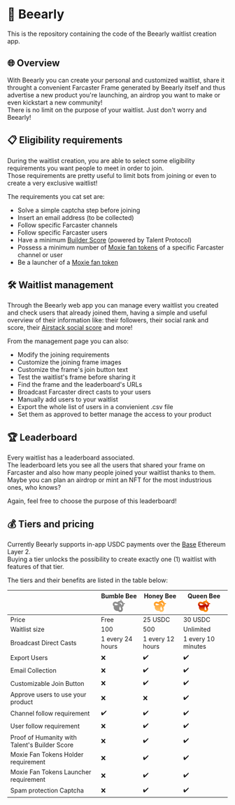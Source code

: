 # 🐝 Beearly

This is the repository containing the code of the Beearly waitlist creation app.

## 🌐 Overview

With Beearly you can create your personal and customized waitlist, share it throught a convenient Farcaster Frame generated by Beearly itself and thus advertise a new product you're launching, an airdrop you want to make or even kickstart a new community!\
There is no limit on the purpose of your waitlist. Just don't worry and Beearly!

## 📋 Eligibility requirements

During the waitlist creation, you are able to select some eligibility requirements you want people to meet in order to join.\
Those requirements are pretty useful to limit bots from joining or even to create a very exclusive waitlist!

The requirements you cat set are:

- Solve a simple captcha step before joining
- Insert an email address (to be collected)
- Follow specific Farcaster channels
- Follow specific Farcaster users
- Have a minimum [Builder Score](https://talentprotocol.notion.site/Builder-Score-FAQ-4e07c8df13514ce79661ed0d776d4741) (powered by Talent Protocol)
- Possess a minimum number of [Moxie fan tokens](https://build.moxie.xyz/the-moxie-protocol/moxie-protocol/fan-tokens) of a specific Farcaster channel or user
- Be a launcher of a [Moxie fan token](https://build.moxie.xyz/the-moxie-protocol/moxie-protocol/fan-tokens)

## 🛠️ Waitlist management

Through the Beearly web app you can manage every waitlist you created and check users that already joined them, having a simple and useful overview of their information like: their followers, their social rank and score, their [Airstack social score](https://docs.airstack.xyz/airstack-docs-and-faqs/farcaster/farcaster/social-capital) and more!

From the management page you can also:

- Modify the joining requirements
- Customize the joining frame images
- Customize the frame's join button text
- Test the waitlist's frame before sharing it
- Find the frame and the leaderboard's URLs
- Broadcast Farcaster direct casts to your users
- Manually add users to your waitlist
- Export the whole list of users in a convienient .csv file
- Set them as approved to better manage the access to your product

## 🏆 Leaderboard

Every waitlist has a leaderboard associated.\
The leaderboard lets you see all the users that shared your frame on Farcaster and also how many people joined your waitlist thanks to them.\
Maybe you can plan an airdrop or mint an NFT for the most industrious ones, who knows?

Again, feel free to choose the purpose of this leaderboard!

## 💰 Tiers and pricing

Currently Beearly supports in-app USDC payments over the [Base](https://www.base.org/) Ethereum Layer 2.\
Buying a tier unlocks the possibility to create exactly one (1) waitlist with features of that tier.

The tiers and their benefits are listed in the table below:

|                                               | Bumble Bee ![Alt text](./public/bumble.svg) | Honey Bee ![Alt text](./public/honey.svg) | Queen Bee ![Alt text](./public/queen.svg) |
| --------------------------------------------- | ------------------------------------------- | ----------------------------------------- | ----------------------------------------- |
| Price                                         | Free                                        | 25 USDC                                   | 30 USDC                                   |
| Waitlist size                                 | 100                                         | 500                                       | Unlimited                                 |
| Broadcast Direct Casts                        | 1 every 24 hours                            | 1 every 12 hours                          | 1 every 10 minutes                        |
| Export Users                                  | ❌                                          | ✔️                                        | ✔️                                        |
| Email Collection                              | ❌                                          | ✔️                                        | ✔️                                        |
| Customizable Join Button                      | ❌                                          | ✔️                                        | ✔️                                        |
| Approve users to use your product             | ❌                                          | ❌                                        | ✔️                                        |
| Channel follow requirement                    | ✔️                                          | ✔️                                        | ✔️                                        |
| User follow requirement                       | ❌                                          | ✔️                                        | ✔️                                        |
| Proof of Humanity with Talent's Builder Score | ❌                                          | ✔️                                        | ✔️                                        |
| Moxie Fan Tokens Holder requirement           | ❌                                          | ✔️                                        | ✔️                                        |
| Moxie Fan Tokens Launcher requirement         | ❌                                          | ✔️                                        | ✔️                                        |
| Spam protection Captcha                       | ❌                                          | ✔️                                        | ✔️                                        |
